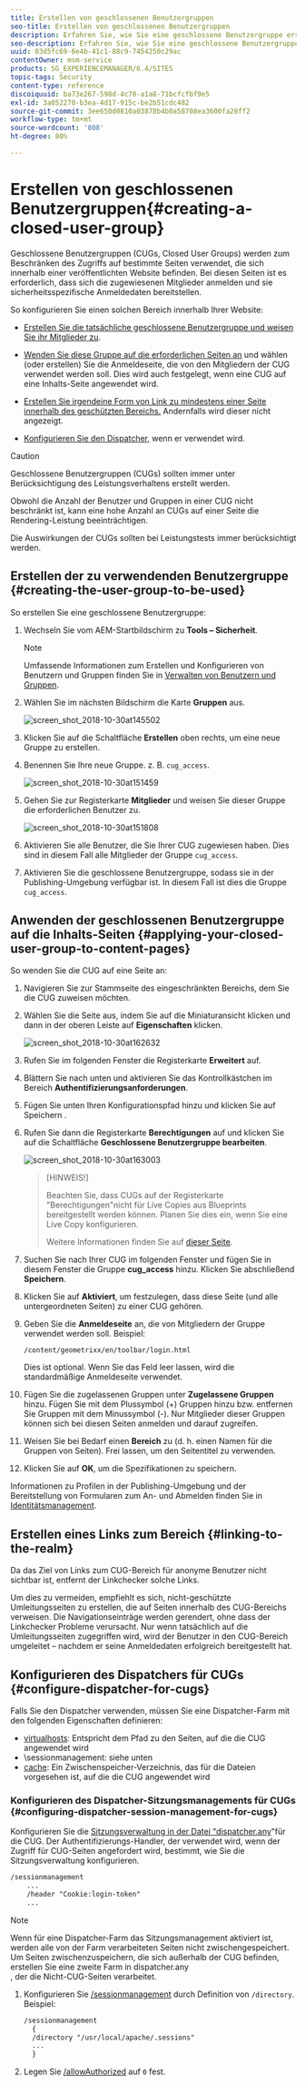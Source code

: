 ```yaml
---
title: Erstellen von geschlossenen Benutzergruppen
seo-title: Erstellen von geschlossenen Benutzergruppen
description: Erfahren Sie, wie Sie eine geschlossene Benutzergruppe erstellen.
seo-description: Erfahren Sie, wie Sie eine geschlossene Benutzergruppe erstellen.
uuid: 03d5fc69-6e4b-41c1-88c9-7454250c29ac
contentOwner: msm-service
products: SG_EXPERIENCEMANAGER/6.4/SITES
topic-tags: Security
content-type: reference
discoiquuid: ba73e267-598d-4c70-a1a8-71bcfcfbf9e5
exl-id: 3a052270-b3ea-4d17-915c-be2b51cdc482
source-git-commit: 3ee650d0810a03878b4b0a58708ea3600fa28ff2
workflow-type: tm+mt
source-wordcount: '808'
ht-degree: 80%

---
```


# Erstellen von geschlossenen Benutzergruppen{#creating-a-closed-user-group}

Geschlossene Benutzergruppen (CUGs, Closed User Groups) werden zum Beschränken des Zugriffs auf bestimmte Seiten verwendet, die sich innerhalb einer veröffentlichten Website befinden. Bei diesen Seiten ist es erforderlich, dass sich die zugewiesenen Mitglieder anmelden und sie sicherheitsspezifische Anmeldedaten bereitstellen.

So konfigurieren Sie einen solchen Bereich innerhalb Ihrer Website:

* [Erstellen Sie die tatsächliche geschlossene Benutzergruppe und weisen Sie ihr Mitglieder zu](#creating-the-user-group-to-be-used).

* [Wenden Sie diese Gruppe auf die erforderlichen Seiten an](#applying-your-closed-user-group-to-content-pages) und wählen (oder erstellen) Sie die Anmeldeseite, die von den Mitgliedern der CUG verwendet werden soll. Dies wird auch festgelegt, wenn eine CUG auf eine Inhalts-Seite angewendet wird.

* [Erstellen Sie irgendeine Form von Link zu mindestens einer Seite innerhalb des geschützten Bereichs.](#linking-to-the-realm) Andernfalls wird dieser nicht angezeigt.
* [Konfigurieren Sie den Dispatcher,](#configure-dispatcher-for-cugs) wenn er verwendet wird.

>[!CAUTION]
>
>Geschlossene Benutzergruppen (CUGs) sollten immer unter Berücksichtigung des Leistungsverhaltens erstellt werden.
>
>Obwohl die Anzahl der Benutzer und Gruppen in einer CUG nicht beschränkt ist, kann eine hohe Anzahl an CUGs auf einer Seite die Rendering-Leistung beeinträchtigen.
>
>Die Auswirkungen der CUGs sollten bei Leistungstests immer berücksichtigt werden.

## Erstellen der zu verwendenden Benutzergruppe  {#creating-the-user-group-to-be-used}

So erstellen Sie eine geschlossene Benutzergruppe:

1. Wechseln Sie vom AEM-Startbildschirm zu **Tools – Sicherheit**.

   >[!NOTE]
   >
   >Umfassende Informationen zum Erstellen und Konfigurieren von Benutzern und Gruppen finden Sie in [Verwalten von Benutzern und Gruppen](/help/sites-administering/security.md#managing-users-and-groups).

1. Wählen Sie im nächsten Bildschirm die Karte **Gruppen** aus.

   ![screen_shot_2018-10-30at145502](assets/screenshot_2018-10-30at145502.png)

1. Klicken Sie auf die Schaltfläche **Erstellen** oben rechts, um eine neue Gruppe zu erstellen.
1. Benennen Sie Ihre neue Gruppe. z. B. `cug_access`.

   ![screen_shot_2018-10-30at151459](assets/screenshot_2018-10-30at151459.png)

1. Gehen Sie zur Registerkarte **Mitglieder** und weisen Sie dieser Gruppe die erforderlichen Benutzer zu.

   ![screen_shot_2018-10-30at151808](assets/screenshot_2018-10-30at151808.png)

1. Aktivieren Sie alle Benutzer, die Sie Ihrer CUG zugewiesen haben. Dies sind in diesem Fall alle Mitglieder der Gruppe `cug_access`.
1. Aktivieren Sie die geschlossene Benutzergruppe, sodass sie in der Publishing-Umgebung verfügbar ist. In diesem Fall ist dies die Gruppe `cug_access`.

## Anwenden der geschlossenen Benutzergruppe auf die Inhalts-Seiten {#applying-your-closed-user-group-to-content-pages}

So wenden Sie die CUG auf eine Seite an:

1. Navigieren Sie zur Stammseite des eingeschränkten Bereichs, dem Sie die CUG zuweisen möchten.
1. Wählen Sie die Seite aus, indem Sie auf die Miniaturansicht klicken und dann in der oberen Leiste auf **Eigenschaften** klicken.

   ![screen_shot_2018-10-30at162632](assets/screenshot_2018-10-30at162632.png)

1. Rufen Sie im folgenden Fenster die Registerkarte **Erweitert** auf.
1. Blättern Sie nach unten und aktivieren Sie das Kontrollkästchen im Bereich **Authentifizierungsanforderungen**.

1. Fügen Sie unten Ihren Konfigurationspfad hinzu und klicken Sie auf Speichern .
1. Rufen Sie dann die Registerkarte **Berechtigungen** auf und klicken Sie auf die Schaltfläche **Geschlossene Benutzergruppe bearbeiten**.

   ![screen_shot_2018-10-30at163003](assets/screenshot_2018-10-30at163003.png)

   >[HINWEIS!]
   >
   > Beachten Sie, dass CUGs auf der Registerkarte &quot;Berechtigungen&quot;nicht für Live Copies aus Blueprints bereitgestellt werden können. Planen Sie dies ein, wenn Sie eine Live Copy konfigurieren.
   >
   > Weitere Informationen finden Sie auf [dieser Seite](closed-user-groups.md#aem-livecopy).

1. Suchen Sie nach Ihrer CUG im folgenden Fenster und fügen Sie in diesem Fenster die Gruppe **cug_access** hinzu. Klicken Sie abschließend **Speichern**.
1. Klicken Sie auf **Aktiviert**, um festzulegen, dass diese Seite (und alle untergeordneten Seiten) zu einer CUG gehören.
1. Geben Sie die **Anmeldeseite** an, die von Mitgliedern der Gruppe verwendet werden soll. Beispiel:

   `/content/geometrixx/en/toolbar/login.html`

   Dies ist optional. Wenn Sie das Feld leer lassen, wird die standardmäßige Anmeldeseite verwendet.

1. Fügen Sie die zugelassenen Gruppen unter **Zugelassene Gruppen** hinzu. Fügen Sie mit dem Plussymbol (+) Gruppen hinzu bzw. entfernen Sie Gruppen mit dem Minussymbol (-). Nur Mitglieder dieser Gruppen können sich bei diesen Seiten anmelden und darauf zugreifen.
1. Weisen Sie bei Bedarf einen **Bereich** zu (d. h. einen Namen für die Gruppen von Seiten). Frei lassen, um den Seitentitel zu verwenden.
1. Klicken Sie auf **OK**, um die Spezifikationen zu speichern.

Informationen zu Profilen in der Publishing-Umgebung und der Bereitstellung von Formularen zum An- und Abmelden finden Sie in [Identitätsmanagement](/help/sites-administering/identity-management.md).

## Erstellen eines Links zum Bereich  {#linking-to-the-realm}

Da das Ziel von Links zum CUG-Bereich für anonyme Benutzer nicht sichtbar ist, entfernt der Linkchecker solche Links.

Um dies zu vermeiden, empfiehlt es sich, nicht-geschützte Umleitungsseiten zu erstellen, die auf Seiten innerhalb des CUG-Bereichs verweisen. Die Navigationseinträge werden gerendert, ohne dass der Linkchecker Probleme verursacht. Nur wenn tatsächlich auf die Umleitungsseiten zugegriffen wird, wird der Benutzer in den CUG-Bereich umgeleitet – nachdem er seine Anmeldedaten erfolgreich bereitgestellt hat.

## Konfigurieren des Dispatchers für CUGs  {#configure-dispatcher-for-cugs}

Falls Sie den Dispatcher verwenden, müssen Sie eine Dispatcher-Farm mit den folgenden Eigenschaften definieren:

* [virtualhosts](https://helpx.adobe.com/experience-manager/dispatcher/using/dispatcher-configuration.html#identifying-virtual-hosts-virtualhosts): Entspricht dem Pfad zu den Seiten, auf die die CUG angewendet wird
* \sessionmanagement: siehe unten
* [cache](https://helpx.adobe.com/experience-manager/dispatcher/using/dispatcher-configuration.html#configuring-the-dispatcher-cache-cache): Ein Zwischenspeicher-Verzeichnis, das für die Dateien vorgesehen ist, auf die die CUG angewendet wird

### Konfigurieren des Dispatcher-Sitzungsmanagements für CUGs  {#configuring-dispatcher-session-management-for-cugs}

Konfigurieren Sie die [Sitzungsverwaltung in der Datei &quot;dispatcher.any](https://helpx.adobe.com/experience-manager/dispatcher/using/dispatcher-configuration.html#enabling-secure-sessions-sessionmanagement)&quot;für die CUG. Der Authentifizierungs-Handler, der verwendet wird, wenn der Zugriff für CUG-Seiten angefordert wird, bestimmt, wie Sie die Sitzungsverwaltung konfigurieren.

```xml
/sessionmanagement
    ...
    /header "Cookie:login-token" 
    ...
```

>[!NOTE]
>
>Wenn für eine Dispatcher-Farm das Sitzungsmanagement aktiviert ist, werden alle von der Farm verarbeiteten Seiten nicht zwischengespeichert. Um Seiten zwischenzuspeichern, die sich außerhalb der CUG befinden, erstellen Sie eine zweite Farm in dispatcher.any\
>, der die Nicht-CUG-Seiten verarbeitet.

1. Konfigurieren Sie [/sessionmanagement](https://helpx.adobe.com/experience-manager/dispatcher/using/dispatcher-configuration.html#enabling-secure-sessions-sessionmanagement) durch Definition von `/directory`. Beispiel:

   ```xml
   /sessionmanagement
     {
     /directory "/usr/local/apache/.sessions"
     ...
     }
   ```

1. Legen Sie [/allowAuthorized](https://helpx.adobe.com/experience-manager/dispatcher/using/dispatcher-configuration.html#caching-when-authentication-is-used) auf `0` fest.
